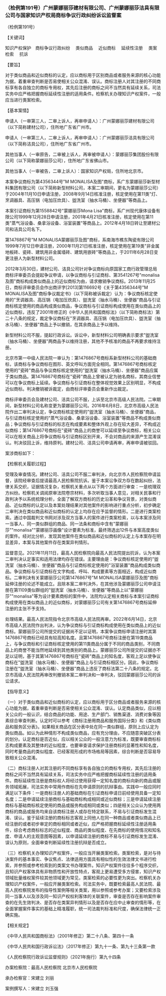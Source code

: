 ### （检例第191号）广州蒙娜丽莎建材有限公司、广州蒙娜丽莎洁具有限公司与国家知识产权局商标争议行政纠纷诉讼监督案


（检例第191号）

【关键词】

知识产权保护　商标争议行政纠纷　 类似商品　 近似商标　 延续性注册　
类案检索　 抗诉

【要旨】

对于类似商品和近似商标的认定，应以商标用于区别商品或者服务来源的核心功能为据，着重审查判断是否易使相关公众混淆、误认。商标注册人对其注册的不同商标享有各自独立的商标专用权，其先后注册的商标之间不当然具有延续关系，司法实务中应严格把握商标延续性注册的适用条件。检察机关办理知识产权案件，一般应当进行类案检索。

【基本案情】

申请人（一审第三人，二审上诉人，再审申请人）：广州蒙娜丽莎建材有限公司（以下简称建材公司），住所地广东省广州市。

申请人（一审第三人，二审上诉人，再审申请人）：广州蒙娜丽莎洁具有限公司（以下简称洁具公司），住所地广东省广州市。

其他当事人（一审原告，二审被上诉人，再审被申请人）：蒙娜丽莎集团股份有限公司（以下简称蒙娜丽莎公司），住所地广东省佛山市。

其他当事人（一审被告，二审上诉人）：国家知识产权局，住所地北京市。

本案争议商标为第4356344号"M
MONALISA及图"商标，系广东蒙娜丽莎新型材料集团有限公司（以下简称新型材料公司，本案二审期间，更名为蒙娜丽莎公司）于2004年11月10日申请注册，2008年9月14日核准注册，核定使用在第11类"灯、烹调器具、高压锅（电加压炊具）、盥洗室（抽水马桶）、坐便器"等商品上。

本案引证商标为第1558842号"蒙娜丽莎Mona
Lisa"商标，系广州现代康体设备有限公司1999年12月28日申请注册，2001年4月21日核准注册，核定使用在第11类"蒸气浴设备、桑拿浴设备、浴室装置"等商品上。2012年4月18日转让至建材公司和洁具公司名下。

第1476867号"M
MONALISA蒙娜丽莎及图"商标，系南海市樵东陶瓷有限公司1999年7月12日申请注册，2000年11月21日核准注册，核定使用在第19类"非金属地板砖、瓷砖、建筑用非金属墙砖、建筑用嵌砖"等商品上，于2011年6月28日变更注册人为新型材料公司。

2012年3月30日，建材公司、洁具公司针对争议商标向原国家工商行政管理总局商标评审委员会提起争议申请，以争议商标与引证商标、第3541267号"monalisa及图"商标构成类似商品上的近似商标为由，请求撤销争议商标。2013年11月25日，商标评审委员会作出商评字\[2013\]第116692号《关于第4356344号"M
MONALISA及图"商标争议裁定书》（以下简称被诉裁定）认为：争议商标核定使用的"烹调器具、高压锅（电加压炊具）、盥洗室（抽水马桶）、坐便器"商品与引证商标核定使用的商品构成类似商品，争议商标与引证商标构成使用在类似商品上的近似商标，违反了2001年修正的《中华人民共和国商标法》（以下简称商标法）第二十八条的规定，裁定争议商标在"烹调器具、高压锅（电加压炊具）、盥洗室（抽水马桶）、坐便器"商品上予以撤销，在其余商品上予以维持。

新型材料公司不服，提起行政诉讼。诉讼中，新型材料公司明确表示要求"盥洗室（抽水马桶）、坐便器"两商品予以维持注册，其他不予核准的商品不再要求维持注册。

北京市第一中级人民法院一审认为：第1476867号商标系新型材料公司的基础商标，该商标与争议商标在图形、英文呼叫方面完全相同。第1476867号商标核定使用的"瓷砖"商品与争议商标核定使用的"盥洗室（抽水马桶）、坐便器"商品应属于类似商品。第1476867号商标在"瓷砖"商品上曾被认定为驰名商标，其商业信誉可以在争议商标上延续。争议商标与引证商标在整体视觉效果上区别明显，不构成近似商标。判决撤销被诉裁定，由商标评审委员会重新作出裁定。

商标评审委员会及建材公司、洁具公司不服，上诉至北京市高级人民法院。二审期间，新型材料公司名称变更为蒙娜丽莎公司。2016年6月8日，北京市高级人民法院作出二审判决认定，争议商标核定使用的"盥洗室（抽水马桶）、坐便器"商品，与引证商标核定使用的"蒸气浴设备、桑拿浴设备、浴室装置"等商品不构成类似商品；争议商标与引证商标的标志在构成要素和整体外观上存在较大差异，不构成近似商标；第1476867号商标在"瓷砖"商品上的商誉可以延续至争议商标，相关公众可以在相关商品上将争议商标与引证商标区别开来，不会对商品的来源产生混淆误认。判决驳回上诉，维持原判。建材公司、洁具公司申请再审，再审申请被驳回。

案涉商标如下：

【检察机关履职过程】

受理及审查情况。建材公司、洁具公司不服二审判决，向北京市人民检察院申请监督，该院经审查后提请最高人民检察院抗诉。鉴于本案讼争双方存在数起纠纷，法律关系交织，证据情况复杂，检察机关重点从以下两个方面进行审查：一是梳理双方纠纷。检察机关调阅原审法院卷宗材料，多次听取当事人意见，对相关民事和行政判决予以系统梳理分析，全面了解双方商标的历史沿革和争议背景，对类似商品、近似商标的认定以及本案处理结果对其他案件的影响进行重点分析，初步确定二审判决在类似商品和近似商标的认定上均存在应予监督的情形。二是进行类案检索。通过中国裁判文书网对涉及双方当事人的案件进行类案检索，以与本案涉及同一当事人、同一类似群组的商品、同一法条和商标中含有"蒙娜丽莎""monalisa""蒙娜丽莎画像"设计要素为标准，最终筛选出12件与本案高度类似的案件。经对比分析，发现其他案件在类似商品和近似商标的认定上与本案存在明显差异，本案与其他案件存在类案异判情形。

监督意见。2021年11月11日，最高人民检察院向最高人民法院提出抗诉，认为本案二审判决认定事实和适用法律均存在错误。主要理由是：争议商标核定使用的"盥洗室（抽水马桶）、坐便器"商品与引证商标核定使用的"浴室装置"商品构成类似商品。争议商标与引证商标在文字构成、呼叫、构成要素等方面相近，构成近似商标。二审判决有关蒙娜丽莎公司第1476867号"M
MONALISA蒙娜丽莎及图"商标延伸注册的论述不能成立。且除本案二审判决外，在其他涉及蒙娜丽莎公司申请注册在第1109类似群组的"盥洗室（抽水马桶）、坐便器"等商品上以"蒙娜丽莎""monalisa"等为设计要素商标的案件中，法院均认定相关商标与本案引证商标构成使用在类似商品上的近似商标，对蒙娜丽莎公司有关第1476867号商标延伸注册的主张不予支持。

处理结果。最高人民法院指令北京市高级人民法院再审。2022年6月14日，北京市高级人民法院作出判决，认为争议商标与引证商标构成使用在类似商品上的近似商标。蒙娜丽莎公司所提交的证据尚不足以证明，本案争议商标申请注册时其第1476867号商标已经具有较高知名度。且第1476867号商标注册在第19类商品上，与争议商标和引证商标核定使用的第11类商品分属于不同的商品类别，不同商品上的商誉不能当然地延续到其他类别的商品上。蒙娜丽莎公司所提交的证据亦不足以证明，基于其第1476867号商标在"瓷砖"商品上的知名度，客观上足以使争议商标在"盥洗室（抽水马桶）、坐便器"商品上与引证商标相区分。因此，争议商标注册在"盥洗室（抽水马桶）、坐便器"商品上违反了商标法第二十八条的规定。北京市高级人民法院再审改判撤销本案二审判决和一审判决，驳回蒙娜丽莎公司的诉讼请求。

【指导意义】

（一）对于类似商品和近似商标的认定，应以商标用于区分商品或者服务来源的核心功能为据，着重审查判断是否易使相关公众混淆、误认。认定商品类似，应以相关公众的一般认识，结合商品的功能、用途、生产部门、销售渠道、消费对象等因素综合审查判断。认定时可以参考《商标注册用商品和服务国际分类》和《类似商品和服务区分表》。如果相关商品在区分表中处在同一类似群组，原则上应认定为类似商品。如认为此种情形不构成类似商品，应有充分理由，不应随意突破区分表的划分。认定商标是否近似，应以相关公众的一般注意力为标准，既要审查商标标志构成要素及其整体的近似程度，也要审查请求保护注册商标的显著性和知名度，同时考量商品的类似程度、已经客观形成的市场格局等因素，综合判断是否容易导致相关公众混淆。

（二）商标注册人对其注册的不同商标享有各自独立的商标专用权，其先后注册的商标之间不当然具有延续关系，司法实务中应严格把握商标延续性注册的适用条件。商标延续性注册是商标权人将经过使用获得一定知名度的商标向新的商品或服务领域拓展，司法实务中常用作商标在先申请原则的抗辩事由。实践中一般应同时满足以下条件：一是商标注册人的基础商标在引证商标申请日前经使用具备一定知名度；二是申请延续注册商标与基础商标构成相同或近似商标；三是申请延续注册商标与基础商标核定使用的商品或服务构成相同或类似；四是相关公众认为使用两商标的商品或服务均来自该商标注册人或存在特定联系，不易与引证商标发生混淆、误认。鉴于延续注册的商标标志客观上同他人在同一种商品或者类似商品上已经注册的或者初步审定的商标相同或者近似，应严格把握商标延续性注册适用条件，综合考虑商标标志的近似程度、商品的类似程度、在先商标的使用情况和知名度、申请人的主观意图等因素，以申请延续注册的商标不易与引证商标发生混淆、误认为原则，全面审查判断延续性注册抗辩是否成立。

（三）检察机关办理知识产权案件，一般应当开展类案检索。类案检索，是对与待决案件的基本事实、争议焦点、法律适用方面具有相似性的生效法律文书进行检索，并参照或参考检索到的类案文书办理案件。知识产权案件往往多个程序交织，且知识产权客体具有非物质性和开放性特点，客观上更易遭受多方侵害，知识产权领域批量维权案件较其他领域更为常见，类案检索的必要性更为突出。检察机关办理知识产权案件，一般应开展类案检索。司法实务中，既要检索最高人民法院、最高人民检察院发布的指导性案例等相关类案，用以参照或参考办案；又要检索涉及同一当事人以及涉及同一知识产权权利客体的关联案件，审查是否存在影响案件审查的在先生效判决、是否存在类案异判情形以及是否存在应中止审查的情形等，在全面掌握案件事实的基础上精准履职，统一司法裁判标准和尺度，确保法律统一正确实施。

【相关规定】

《中华人民共和国商标法》（2001年修正）第二十八条、第四十一条

《中华人民共和国行政诉讼法》（2017年修正）第九十一条、第九十三条第一款

《人民检察院行政诉讼监督规则》（2021年施行）第九十四条

办案检察院：最高人民检察院 北京市人民检察院

承办检察官：宋建立 刘丽

案例撰写人：宋建立 刘玉强
